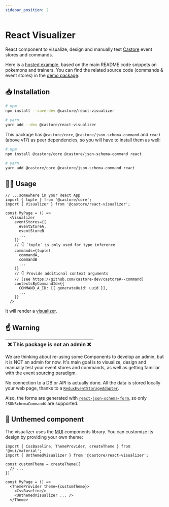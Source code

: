 ```yaml
---
sidebar_position: 2
---
```


# React Visualizer

React component to visualize, design and manually test [Castore](https://github.com/castore-dev/castore) event stores and commands.

Here is a [hosted example](https://castore-dev.github.io/castore/visualizer/), based on the main README code snippets on pokemons and trainers. You can find the related source code (commands & event stores) in the [demo package](https://github.com/castore-dev/castore/tree/main/demo/blueprint/src).

## 📥 Installation

```bash
# npm
npm install --save-dev @castore/react-visualizer

# yarn
yarn add --dev @castore/react-visualizer
```

This package has `@castore/core`, `@castore/json-schema-command` and `react` (above v17) as peer dependencies, so you will have to install them as well:

```bash
# npm
npm install @castore/core @castore/json-schema-command react

# yarn
yarn add @castore/core @castore/json-schema-command react
```

## 👩‍💻 Usage

```tsx
// ...somewhere in your React App
import { tuple } from '@castore/core';
import { Visualizer } from '@castore/react-visualizer';

const MyPage = () =>
  <Visualizer
    eventStores={[
      eventStoreA,
      eventStoreB
      ...
    ]}
    // 👇 `tuple` is only used for type inference
    commands={tuple(
      commandA,
      commandB
      ...
    )}
    // 👇 Provide additional context arguments
    // (see https://github.com/castore-dev/castore#--command)
    contextsByCommandId={{
      COMMAND_A_ID: [{ generateUuid: uuid }],
      ...
    }}
  />
```

It will render a [visualizer](https://castore-dev.github.io/castore/visualizer/).

## ☝️ Warning

| ❌ **This package is not an admin** ❌ |
| -------------------------------------- |

We are thinking about re-using some Components to develop an admin, but it is NOT an admin for now. It's main goal is to visualize, design and manually test your event stores and commands, as well as getting familiar with the event sourcing paradigm.

No connection to a DB or API is actually done. All the data is stored locally your web page, thanks to a [`ReduxEventStorageAdapter`](https://github.com/castore-dev/castore/tree/main/packages/redux-event-storage-adapter).

Also, the forms are generated with [`react-json-schema-form`](https://github.com/rjsf-team/react-jsonschema-form), so only `JSONSchemaCommand`s are supported.

## 🎨 Unthemed component

The visualizer uses the [MUI](https://mui.com/) components library. You can customize its design by providing your own theme:

```tsx
import { CssBaseline, ThemeProvider, createTheme } from '@mui/material';
import { UnthemedVisualizer } from '@castore/react-visualizer';

const customTheme = createTheme({
  // ...
})

const MyPage = () =>
  <ThemeProvider theme={customTheme}>
    <CssBaseline/>
    <UnthemedVisualizer ... />
  </Theme>
```
